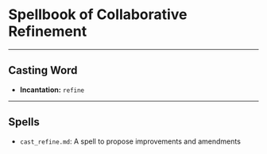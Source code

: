 # Spellbook of Collaborative Refinement

---

## Casting Word
- **Incantation:** `refine`

---

## Spells
- `cast_refine.md`: A spell to propose improvements and amendments

